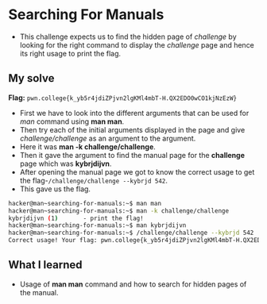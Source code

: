 # Searching For Manuals
- This challenge expects us to find the hidden page of *challenge* by looking for the right command to display the *challenge* page and hence its right usage to print the flag.

## My solve
**Flag:** `pwn.college{k_yb5r4jdiZPjvn2lgKMl4mbT-H.QX2EDO0wCO1kjNzEzW}`

- First we have to look into the different arguments that can be used for *man* command using **man man**.
- Then try each of the initial arguments displayed in the page and give *challenge/challenge* as an argument to the argument.
- Here it was **man -k challenge/challenge**.
- Then it gave the argument to find the manual page for the **challenge** page which was **kybrjdijvn**.
- After opening the manual page we got to know the correct usage to get the flag-`/challenge/challenge --kybrjd 542`.
- This gave us the flag.
```bash
hacker@man~searching-for-manuals:~$ man man
hacker@man~searching-for-manuals:~$ man -k challenge/challenge
kybrjdijvn (1)       - print the flag!
hacker@man~searching-for-manuals:~$ man kybrjdijvn
hacker@man~searching-for-manuals:~$ /challenge/challenge --kybrjd 542
Correct usage! Your flag: pwn.college{k_yb5r4jdiZPjvn2lgKMl4mbT-H.QX2EDO0wCO1kjNzEzW}
```

## What I learned 
- Usage of **man man** command and how to search for hidden pages of the manual.
